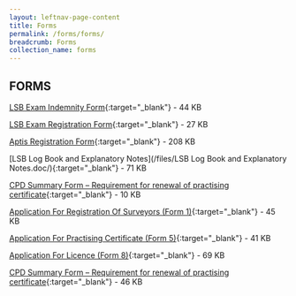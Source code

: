 ```yaml
---
layout: leftnav-page-content
title: Forms
permalink: /forms/forms/
breadcrumb: Forms
collection_name: forms
---
```


FORMS
---

[LSB Exam Indemnity Form](/files/examination-indemnity-form.pdf/){:target="_blank"} - 44 KB

[LSB Exam Registration Form](/files/examination-registration-form.pdf/){:target="_blank"} - 27 KB

[Aptis Registration Form](/files/Aptis.pdf/){:target="_blank"} - 208 KB

[LSB Log Book and Explanatory Notes](/files/LSB Log Book and Explanatory Notes.doc/){:target="_blank"} - 71 KB

[CPD Summary Form – Requirement for renewal of practising certificate](/files/linkclick8293.pdf/){:target="_blank"} - 10 KB

[Application For Registration Of Surveyors (Form 1)](/files/linkclick0317.doc/){:target="_blank"} - 45 KB

[Application For Practising Certificate (Form 5)](/files/linkclickbc26.doc/){:target="_blank"} - 41 KB

[Application For Licence (Form 8)](/files/linkclick32a1.doc/){:target="_blank"} - 69 KB

[CPD Summary Form – Requirement for renewal of practising certificate](/files/linkclick917c.doc/){:target="_blank"} - 46 KB
